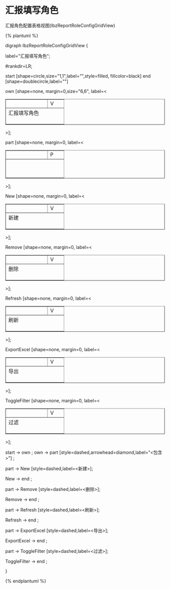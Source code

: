 # 汇报填写角色

汇报角色配置表格视图(IbzReportRoleConfigGridView)

{% plantuml %}

digraph IbzReportRoleConfigGridView {

label="汇报填写角色";    

#rankdir=LR;

start [shape=circle,size="1,1",label="",style=filled, fillcolor=black]
end [shape=doublecircle,label=""]

own [shape=none, margin=0,size="6,6", label=<
<TABLE WIDTH="150" BORDER="1" CELLBORDER="1" >
<TR>
<TD WIDTH="115" BORDER="0" COLSPAN="3"></TD><TD WIDTH="35" BORDER="0">V</TD>
</TR>
<TR>
<TD BORDER="0" COLSPAN="4" CELLPADDING="10">汇报填写角色<BR/><BR/></TD>
</TR>
</TABLE>
>];

part [shape=none, margin=0, label=<
<TABLE WIDTH="150" BORDER="1" CELLBORDER="1" >
<TR>
<TD WIDTH="115" BORDER="0" COLSPAN="3"></TD><TD WIDTH="35" BORDER="0">P</TD> 
</TR>
<TR>
<TD BORDER="0" COLSPAN="4" CELLPADDING="10">





<BR/></TD>
</TR>
</TABLE>
>];


New [shape=none, margin=0, label=<
<TABLE WIDTH="150" BORDER="1" CELLBORDER="1" >
<TR>
<TD WIDTH="115" BORDER="0" COLSPAN="3"></TD><TD WIDTH="35" BORDER="0">V</TD>
</TR>
<TR>
<TD BORDER="0" COLSPAN="4" CELLPADDING="10">新建<BR/><BR/></TD>
</TR>
</TABLE>
>];



Remove [shape=none, margin=0, label=<
<TABLE WIDTH="150" BORDER="1" CELLBORDER="1" >
<TR>
<TD WIDTH="115" BORDER="0" COLSPAN="3"></TD><TD WIDTH="35" BORDER="0">V</TD>
</TR>
<TR>
<TD BORDER="0" COLSPAN="4" CELLPADDING="10">删除<BR/><BR/></TD>
</TR>
</TABLE>
>];



Refresh [shape=none, margin=0, label=<
<TABLE WIDTH="150" BORDER="1" CELLBORDER="1" >
<TR>
<TD WIDTH="115" BORDER="0" COLSPAN="3"></TD><TD WIDTH="35" BORDER="0">V</TD>
</TR>
<TR>
<TD BORDER="0" COLSPAN="4" CELLPADDING="10">刷新<BR/><BR/></TD>
</TR>
</TABLE>
>];



ExportExcel [shape=none, margin=0, label=<
<TABLE WIDTH="150" BORDER="1" CELLBORDER="1" >
<TR>
<TD WIDTH="115" BORDER="0" COLSPAN="3"></TD><TD WIDTH="35" BORDER="0">V</TD>
</TR>
<TR>
<TD BORDER="0" COLSPAN="4" CELLPADDING="10">导出<BR/><BR/></TD>
</TR>
</TABLE>
>];



ToggleFilter [shape=none, margin=0, label=<
<TABLE WIDTH="150" BORDER="1" CELLBORDER="1" >
<TR>
<TD WIDTH="115" BORDER="0" COLSPAN="3"></TD><TD WIDTH="35" BORDER="0">V</TD>
</TR>
<TR>
<TD BORDER="0" COLSPAN="4" CELLPADDING="10">过滤<BR/><BR/></TD>
</TR>
</TABLE>
>];



start -> own ;
own -> part [style=dashed,arrowhead=diamond,label="<包含>"] ;


part -> New [style=dashed,label=<新建>];

New -> end ;



part -> Remove [style=dashed,label=<删除>];

Remove -> end ;



part -> Refresh [style=dashed,label=<刷新>];

Refresh -> end ;



part -> ExportExcel [style=dashed,label=<导出>];

ExportExcel -> end ;



part -> ToggleFilter [style=dashed,label=<过滤>];

ToggleFilter -> end ;



}

{% endplantuml %}

